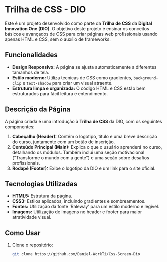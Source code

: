 # Trilha de CSS - DIO

Este é um projeto desenvolvido como parte da **Trilha de CSS** da **Digital Innovation One (DIO)**. O objetivo deste projeto é ensinar os conceitos básicos e avançados de CSS para criar páginas web profissionais usando apenas HTML e CSS, sem o auxílio de frameworks.

## Funcionalidades

- **Design Responsivo:** A página se ajusta automaticamente a diferentes tamanhos de tela.
- **Estilo moderno:** Utiliza técnicas de CSS como gradientes, `background-clip` e `text-shadow` para criar um visual atraente.
- **Estrutura limpa e organizada:** O código HTML e CSS estão bem estruturados para fácil leitura e entendimento.

## Descrição da Página

A página criada é uma introdução à **Trilha de CSS** da DIO, com os seguintes componentes:

1. **Cabeçalho (Header):** Contém o logotipo, título e uma breve descrição do curso, juntamente com um botão de inscrição.
2. **Conteúdo Principal (Main):** Explica o que o usuário aprenderá no curso, detalhando os módulos. Também inclui uma seção motivacional ("Transforme o mundo com a gente") e uma seção sobre desafios profissionais.
3. **Rodapé (Footer):** Exibe o logotipo da DIO e um link para o site oficial.

## Tecnologias Utilizadas

- **HTML5:** Estrutura da página.
- **CSS3:** Estilos aplicados, incluindo gradientes e sombreamentos.
- **Fontes:** Utilização da fonte 'Raleway' para um estilo moderno e legível.
- **Imagens:** Utilização de imagens no header e footer para maior atratividade visual.

## Como Usar

1. Clone o repositório:
   ```bash
   git clone https://github.com/Daniel-WorkTi/Css-Screen-Dio
